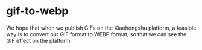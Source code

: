 # gif-to-webp

We hope that when we publish GIFs on the Xiaohongshu platform, a feasible way is to convert our GIF format to WEBP format, so that we can see the GIF effect on the platform.

